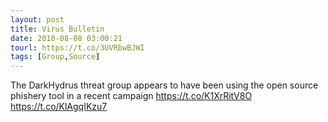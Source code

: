 ```yaml
---
layout: post
title: Virus Bulletin
date: 2018-08-08 03:00:21
tourl: https://t.co/3UVRbwBJWI
tags: [Group,Source]
---
```

The DarkHydrus threat group appears to have been using the open source phishery tool in a recent campaign https://t.co/K1XrRitV8O https://t.co/KlAgqIKzu7